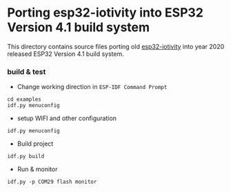 # Porting esp32-iotivity into ESP32 Version 4.1 build system

This directory contains source files porting old [esp32-iotivity](https://github.com/espressif/esp32-iotivity.git)
into year 2020 released ESP32 Version 4.1 build system.

### build & test
- Change working direction in `ESP-IDF Command Prompt`
```
cd examples
idf.py menuconfig
```
- setup WIFI and other configuration
```
idf.py menuconfig
```
- Build project
```
idf.py build
```
- Run & monitor
```
idf.py -p COM29 flash monitor
```
